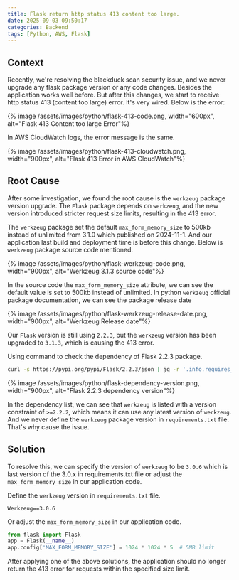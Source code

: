 ```yaml
---
title: Flask return http status 413 content too large.
date: 2025-09-03 09:50:17
categories: Backend
tags: [Python, AWS, Flask]
---
```


## Context
Recently, we're resolving the blackduck scan security issue, and we never upgrade any flask package version or any code changes. Besides the application works well before. But after this changes, we start to receive http status 413 (content too large) error. It's very wired. Below is the error:

{% image /assets/images/python/flask-413-code.png, width="600px", alt="Flask 413 Content too large Error"%}

In AWS CloudWatch logs, the error message is the same.

{% image /assets/images/python/flask-413-cloudwatch.png, width="900px", alt="Flask 413 Error in AWS CloudWatch"%}

## Root Cause
After some investigation, we found the root cause is the `werkzeug` package version upgrade. The `Flask` package depends on `werkzeug`, and the new version introduced stricter request size limits, resulting in the 413 error.

The `werkzeug` package set the default `max_form_memory_size` to 500kb instead of unlimited from 3.1.0 which published on 2024-11-1. And our application last build and deployment time is before this change. Below is `werkzeug` package source code mentioned.

{% image /assets/images/python/flask-werkzeug-code.png, width="900px", alt="Werkzeug 3.1.3 source code"%}

In the source code the `max_form_memory_size` attribute, we can see the default value is set to 500kb instead of unlimited. In python `werkzeug` official package documentation, we can see the package release date

{% image /assets/images/python/flask-werkzeug-release-date.png, width="900px", alt="Werkzeug Release date"%}

Our `Flask` version is still using `2.2.3`, but the `werkzeug` version has been upgraded to `3.1.3`, which is causing the 413 error. 

Using command to check the dependency of Flask 2.2.3 package.

``` bash
curl -s https://pypi.org/pypi/Flask/2.2.3/json | jq -r '.info.requires_dist[]'
```

{% image /assets/images/python/flask-dependency-version.png, width="900px", alt="Flask 2.2.3 dependency version"%}

In the dependency list, we can see that `werkzeug` is listed with a version constraint of `>=2.2.2`, which means it can use any latest version of `werkzeug`. And we never define the `werkzeug` package version in `requirements.txt` file. That's why cause the issue.

## Solution
To resolve this, we can specify the version of `werkzeug` to be `3.0.6` which is last version of the 3.0.x in requirements.txt file or adjust the `max_form_memory_size` in our application code.

Define the `werkzeug` version in `requirements.txt` file.
``` plaintext
Werkzeug==3.0.6
```

Or adjust the `max_form_memory_size` in our application code.
``` python
from flask import Flask
app = Flask(__name__)
app.config['MAX_FORM_MEMORY_SIZE'] = 1024 * 1024 * 5  # 5MB limit
```
After applying one of the above solutions, the application should no longer return the 413 error for requests within the specified size limit.
